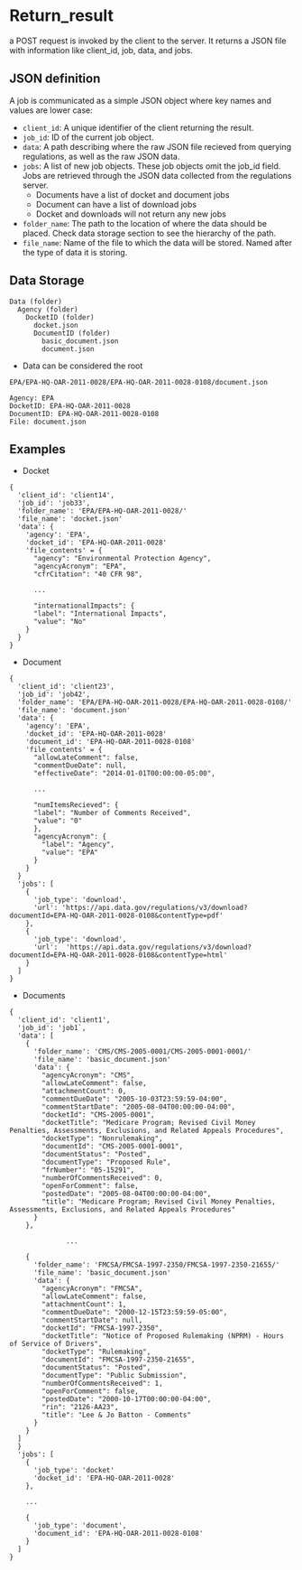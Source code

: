 # Return_result

a POST request is invoked by the client to the server. It returns a JSON file with information like client_id, job, data, and jobs.

## JSON definition

A job is communicated as a simple JSON object where key names and values are lower case:

* `client_id`: A unique identifier of the client returning the result.
* `job_id`: ID of the current job object.
* `data`: A path describing where the raw JSON file recieved from querying regulations, as well as the raw JSON data.
* `jobs`: A list of new job objects. These job objects omit the job_id field. Jobs are retrieved through the JSON data collected from the regulations server.
	* Documents have a list of docket and document jobs
  * Document can have a list of download jobs
  * Docket and downloads will not return any new jobs
* `folder_name`: The path to the location of where the data should be placed. Check data storage section to see the hierarchy of the path.
* `file_name`: Name of the file to which the data will be stored. Named after the type of data it is storing.

## Data Storage

```
Data (folder)
  Agency (folder)
    DocketID (folder)
      docket.json
      DocumentID (folder)
        basic_document.json
        document.json
```     
* Data can be considered the root

```
EPA/EPA-HQ-OAR-2011-0028/EPA-HQ-OAR-2011-0028-0108/document.json

Agency: EPA
DocketID: EPA-HQ-OAR-2011-0028
DocumentID: EPA-HQ-OAR-2011-0028-0108
File: document.json
```


## Examples

* Docket
```
{
  'client_id': 'client14',
  'job_id': 'job33',
  'folder_name': 'EPA/EPA-HQ-OAR-2011-0028/'
  'file_name': 'docket.json'
  'data': {
    'agency': 'EPA',
    'docket_id': 'EPA-HQ-OAR-2011-0028'
    'file_contents' = {
      "agency": "Environmental Protection Agency",
      "agencyAcronym": "EPA",
      "cfrCitation": "40 CFR 98",
    
      ...

      "internationalImpacts": {
      "label": "International Impacts",
      "value": "No"
    }
  }
}
```

* Document
```
{
  'client_id': 'client23',
  'job_id': 'job42',
  'folder_name': 'EPA/EPA-HQ-OAR-2011-0028/EPA-HQ-OAR-2011-0028-0108/'
  'file_name': 'document.json'
  'data': {
    'agency': 'EPA',
    'docket_id': 'EPA-HQ-OAR-2011-0028'
    'document_id': 'EPA-HQ-OAR-2011-0028-0108'
    'file_contents' = {
      "allowLateComment": false,
      "commentDueDate": null,
      "effectiveDate": "2014-01-01T00:00:00-05:00",
      
      ...

      "numItemsRecieved": {
      "label": "Number of Comments Received",
      "value": "0"
      },
      "agencyAcronym": {
        "label": "Agency",
        "value": "EPA"
      }
    }
  } 
  'jobs': [
    {
      'job_type': 'download',
      'url': 'https://api.data.gov/regulations/v3/download?documentId=EPA-HQ-OAR-2011-0028-0108&contentType=pdf'
    },
    {
      'job_type': 'download',
      'url':  'https://api.data.gov/regulations/v3/download?documentId=EPA-HQ-OAR-2011-0028-0108&contentType=html'
    }
  ]
}
```

* Documents
```
{
  'client_id': 'client1',
  'job_id': 'job1`,
  'data': [
    {
      'folder_name': 'CMS/CMS-2005-0001/CMS-2005-0001-0001/'
      'file_name': 'basic_document.json'
      'data': {
        "agencyAcronym": "CMS",
        "allowLateComment": false,
        "attachmentCount": 0,
        "commentDueDate": "2005-10-03T23:59:59-04:00",
        "commentStartDate": "2005-08-04T00:00:00-04:00",
        "docketId": "CMS-2005-0001",
        "docketTitle": "Medicare Program; Revised Civil Money Penalties, Assessments, Exclusions, and Related Appeals Procedures",
        "docketType": "Nonrulemaking",
        "documentId": "CMS-2005-0001-0001",
        "documentStatus": "Posted",
        "documentType": "Proposed Rule",
        "frNumber": "05-15291",
        "numberOfCommentsReceived": 0,
        "openForComment": false,
        "postedDate": "2005-08-04T00:00:00-04:00",
        "title": "Medicare Program; Revised Civil Money Penalties, Assessments, Exclusions, and Related Appeals Procedures"
      }
    },
    
              ...

    {
      'folder_name': 'FMCSA/FMCSA-1997-2350/FMCSA-1997-2350-21655/'
      'file_name': 'basic_document.json'
      'data': {
        "agencyAcronym": "FMCSA",
        "allowLateComment": false,
        "attachmentCount": 1,
        "commentDueDate": "2000-12-15T23:59:59-05:00",
        "commentStartDate": null,
        "docketId": "FMCSA-1997-2350",
        "docketTitle": "Notice of Proposed Rulemaking (NPRM) - Hours of Service of Drivers",
        "docketType": "Rulemaking",
        "documentId": "FMCSA-1997-2350-21655",
        "documentStatus": "Posted",
        "documentType": "Public Submission",
        "numberOfCommentsReceived": 1,
        "openForComment": false,
        "postedDate": "2000-10-17T00:00:00-04:00",
        "rin": "2126-AA23",
        "title": "Lee & Jo Batton - Comments"
      }
    }
  ]
  }
  'jobs': [
    {
      'job_type': 'docket'
      'docket_id': 'EPA-HQ-OAR-2011-0028'
    },
    
    ...

    {
      'job_type': 'document',
      'document_id': 'EPA-HQ-OAR-2011-0028-0108'
    }
  ]
}
```